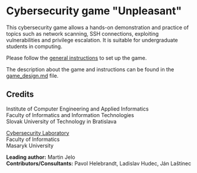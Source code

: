# Cybersecurity game "Unpleasant"
This cybersecurity game allows a hands-on demonstration and practice of topics
such as network scanning, SSH connections, exploiting vulnerabilities
and privilege escalation. It is suitable for undergraduate students in computing.

Please follow the [general instructions](https://gitlab.ics.muni.cz/muni-kypo-trainings/games/all-games-index) to set up the game.

The description about the game and instructions can be found in
the [game_design.md](./game_design.md) file.

## Credits
Institute of Computer Engineering and Applied Informatics <br>
Faculty of Informatics and Information Technologies <br>
Slovak University of Technology in Bratislava

[Cybersecurity Laboratory](https://cybersec.fi.muni.cz/) <br>
Faculty of Informatics <br>
Masaryk University

**Leading author:** Martin Jelo <br>
**Contributors/Consultants:** Pavol Helebrandt, Ladislav Hudec, Ján Laštinec

